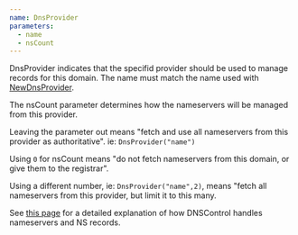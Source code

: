 ```yaml
---
name: DnsProvider
parameters:
  - name
  - nsCount
---
```


DnsProvider indicates that the specifid provider should be used to manage
records for this domain. The name must match the name used with [NewDnsProvider](#NewDnsProvider).

The nsCount parameter determines how the nameservers will be managed from this provider.

Leaving the parameter out means "fetch and use all nameservers from this provider as authoritative". ie: `DnsProvider("name")`

Using `0` for nsCount means "do not fetch nameservers from this domain, or give them to the registrar".

Using a different number, ie: `DnsProvider("name",2)`, means "fetch all nameservers from this provider,
but limit it to this many.

See [this page]({{site.github.url}}/nameservers) for a detailed explanation of how DNSControl handles nameservers and NS records.

